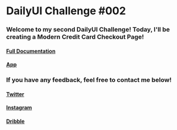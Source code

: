 # DailyUI Challenge #002

### Welcome to my second DailyUI Challenge! Today, I'll be creating a Modern Credit Card Checkout Page!



#### [Full Documentation](https://bit.ly/daily002)

#### [App](./mobile)



### If you have any feedback, feel free to contact me below!

#### [Twitter](https://twitter.com/RickyDoesCode)

#### [Instagram](https://instagram.com/ricky.infinite)

#### [Dribble](https://dribbble.com/RickyCodes)
